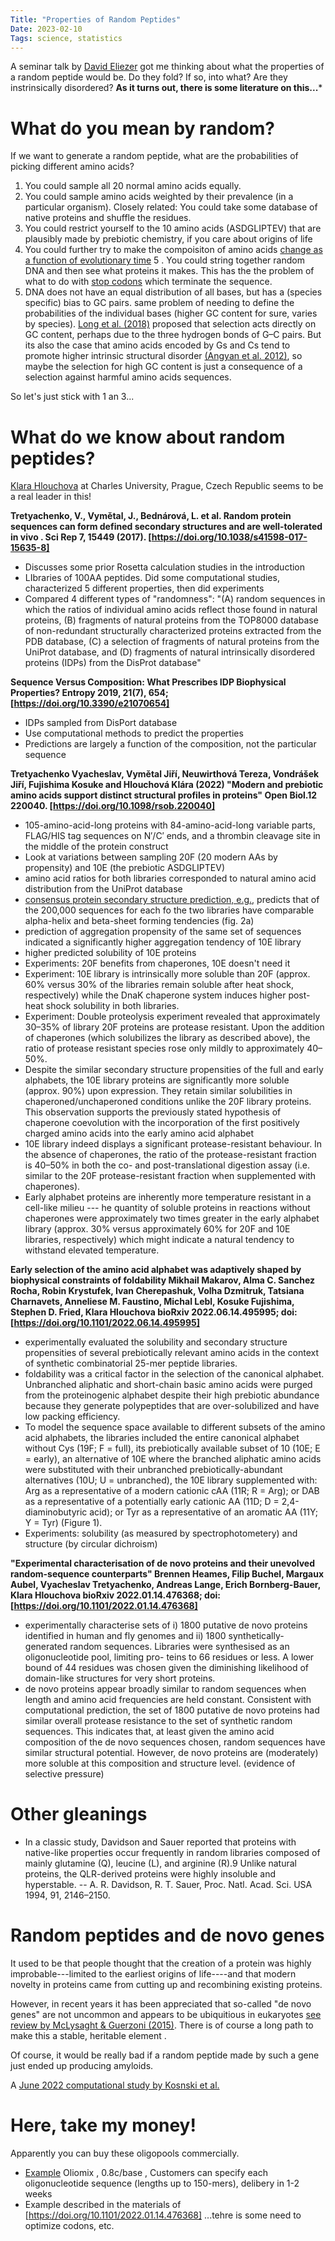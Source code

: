 ```yaml
---
Title: "Properties of Random Peptides"
Date: 2023-02-10
Tags: science, statistics
---
```


A seminar talk by [David Eliezer](https://vivo.weill.cornell.edu/display/cwid-dae2005) got me thinking about what the properties of a random peptide would be.  Do they fold? If so, into what?  Are they instrinsically disordered?  **As it turns out, there is some literature on this...*** 

# What do you mean by random?

If we want to generate a random peptide, what are the probabilities of picking different amino acids?
1. You could sample all 20 normal amino acids equally.
2. You could sample amino acids weighted by their prevalence (in a particular organism).  Closely related:  You could take some database of native proteins and shuffle the residues.  
3. You could restrict yourself to the 10 amino acids (ASDGLIPTEV) that are plausibly made by prebiotic chemistry, if you care about origins of life
4. You could further try to make the compoisiton of amino acids [change as a function of evolutionary time](https://doi.org/10.1002/cbic.201800668)
5 . You could string together random DNA and then see what proteins it makes.  This has the the problem of what to do with [stop codons](https://www.genome.gov/genetics-glossary/Stop-Codon) which terminate the sequence.
6. DNA does not have an equal distribution of all bases, but has a (species specific) bias to GC pairs. same problem of needing to define the probabilities of the individual bases (higher GC content for sure, varies by species).  [Long et al. (2018)](https://doi.org/10.1038/s41559-017-0425-y) proposed that selection acts directly on GC content, perhaps due to the three hydrogen bonds of G–C pairs. But its also the case that amino acids encoded by Gs and Cs tend to promote higher intrinsic structural disorder [(Angyan et al. 2012)](https://doi.org/10.1016/j.febslet.2012.06.007), so maybe the selection for high GC content is just a consequence of a selection against harmful amino acids sequences.

So let's just stick with 1 an 3...

# What do we know about random peptides?

[Klara Hlouchova](http://khlab.org) at Charles University, Prague, Czech Republic seems to be a real leader in this!

**Tretyachenko, V., Vymětal, J., Bednárová, L. et al. Random protein sequences can form defined secondary structures and are well-tolerated in vivo . Sci Rep 7, 15449 (2017). [https://doi.org/10.1038/s41598-017-15635-8]** 
*  Discusses some prior Rosetta calculation studies in the introduction
* LIbraries of 100AA peptides.  Did some computational studies, characterized 5 different properties, then did experiments 
* Compared 4 different types of "randomness":  "(A) random sequences in which the ratios of individual amino acids reflect those found in natural proteins, (B) fragments of natural proteins from the TOP8000 database of non-redundant structurally characterized proteins extracted from the PDB database, (C) a selection of fragments of natural proteins from the UniProt database, and (D) fragments of natural intrinsically disordered proteins (IDPs) from the DisProt database"

**Sequence Versus Composition: What Prescribes IDP Biophysical Properties?
Entropy 2019, 21(7), 654; [https://doi.org/10.3390/e21070654]**
* IDPs sampled from DisPort database
* Use computational methods to predict the properties
* Predictions are largely a function of the composition, not the particular sequence 


**Tretyachenko Vyacheslav, Vymětal Jiří,  Neuwirthová Tereza, Vondrášek Jiří,  Fujishima Kosuke and Hlouchová Klára (2022) "Modern and prebiotic amino acids support distinct structural profiles in proteins" Open Biol.12 220040. [https://doi.org/10.1098/rsob.220040]**
*  105-amino-acid-long proteins with 84-amino-acid-long variable parts, FLAG/HIS tag sequences on N′/C′ ends, and a thrombin cleavage site in the middle of the protein construct 
* Look at variations between sampling 20F (20 modern AAs by propensity) and 10E (the prebiotic ASDGLIPTEV) 
* amino acid ratios for both libraries corresponded to natural amino acid distribution from the UniProt database 
* [consensus protein secondary structure prediction, e.g.,](https://doi.org/10.1016/j.bpj.2021.08.039) predicts that of the 200,000 sequences for each fo the two libraries have comparable alpha-helix and beta-sheet forming tendencies (fig. 2a)
* prediction of aggregation propensity of the same set of sequences indicated a significantly higher aggregation tendency of 10E library 
* higher predicted solubility of 10E proteins
* Experiments: 20F benefits from chaperones, 10E doesn't need it 
* Experiment: 10E library is intrinsically more soluble than 20F (approx. 60% versus 30% of the libraries remain soluble after heat shock, respectively) while the DnaK chaperone system induces higher post-heat shock solubility in both libraries.
* Experiment: Double  proteolysis experiment revealed that approximately 30–35% of library 20F proteins are protease resistant. Upon the addition of chaperones (which solubilizes the library as described above), the ratio of protease resistant species rose only mildly to approximately 40–50%. 
* Despite the similar secondary structure propensities of the full and early alphabets, the 10E library proteins are significantly more soluble (approx. 90%) upon expression. They retain similar solubilities in chaperoned/unchaperoned conditions unlike the 20F library proteins. This observation supports the previously stated hypothesis of chaperone coevolution with the incorporation of the first positively charged amino acids into the early amino acid alphabet
*  10E library indeed displays a significant protease-resistant behaviour. In the absence of chaperones, the ratio of the protease-resistant fraction is 40–50% in both the co- and post-translational digestion assay (i.e. similar to the 20F protease-resistant fraction when supplemented with chaperones).
* Early alphabet proteins are inherently more temperature resistant in a cell-like milieu --- he quantity of soluble proteins in reactions without chaperones were approximately two times greater in the early alphabet library (approx. 30% versus approximately 60% for 20F and 10E libraries, respectively) which might indicate a natural tendency to withstand elevated temperature.

**Early selection of the amino acid alphabet was adaptively shaped by biophysical constraints of foldability
Mikhail Makarov, Alma C. Sanchez Rocha, Robin Krystufek, Ivan Cherepashuk, Volha Dzmitruk, Tatsiana Charnavets, Anneliese M. Faustino, Michal Lebl, Kosuke Fujishima, Stephen D. Fried, Klara Hlouchova
bioRxiv 2022.06.14.495995; doi: [https://doi.org/10.1101/2022.06.14.495995]**
* experimentally evaluated the solubility and secondary structure propensities of several prebiotically relevant amino acids in the context of synthetic combinatorial 25-mer peptide libraries. 
* foldability was a critical factor in the selection of the canonical alphabet. Unbranched aliphatic and short-chain basic amino acids were purged from the proteinogenic alphabet despite their high prebiotic abundance because they generate polypeptides that are over-solubilized and have low packing efficiency.
* To model the sequence space available to different subsets of the amino acid alphabets, the libraries included the entire canonical alphabet without Cys (19F; F = full), its prebiotically available subset of 10 (10E; E = early), an alternative of 10E where the branched aliphatic amino acids were substituted with their unbranched prebiotically-abundant alternatives (10U; U = unbranched), the 10E library supplemented with: Arg as a representative of a modern cationic cAA (11R; R = Arg); or DAB as a representative of a potentially early cationic AA (11D; D = 2,4-diaminobutyric acid); or Tyr as a representative of an aromatic AA (11Y; Y = Tyr) (Figure 1).
* Experiments: solubility (as measured by spectrophotometery) and structure (by circular dichroism)

**"Experimental characterisation of de novo proteins and their unevolved random-sequence counterparts"
Brennen Heames, Filip Buchel, Margaux Aubel, Vyacheslav Tretyachenko, Andreas Lange, Erich Bornberg-Bauer, Klara Hlouchova
bioRxiv 2022.01.14.476368; doi: [https://doi.org/10.1101/2022.01.14.476368]**
* experimentally characterise sets of i) 1800 putative de novo proteins identified in human and fly genomes and ii) 1800 synthetically-generated random sequences.  Libraries were synthesised as an oligonucleotide pool, limiting pro- teins to 66 residues or less. A lower bound of 44 residues was chosen given the diminishing likelihood of domain-like structures for very short proteins.
* de novo proteins appear broadly similar to random sequences when length and amino acid frequencies are held constant. Consistent with computational prediction, the set of 1800 putative de novo proteins had similar overall protease resistance to the set of synthetic random sequences. This indicates that, at least given the amino acid composition of the de novo sequences chosen, random sequences have similar structural potential. However, de novo proteins are (moderately) more soluble at this composition and structure level. (evidence of selective pressure)

# Other gleanings

* In a classic study, Davidson and Sauer reported that proteins with native-like properties occur frequently in random libraries composed of mainly glutamine (Q), leucine (L), and arginine (R).9 Unlike natural proteins, the QLR-derived proteins were highly insoluble and hyperstable.  -- A. R. Davidson, R. T. Sauer, Proc. Natl. Acad. Sci. USA 1994, 91, 2146–2150.

# Random peptides and de novo genes

It used to be that people thought that the creation of a protein was highly improbable---limited to the earliest origins of life----and that modern novelty in proteins came from cutting up and recombining existing proteins.  

However, in recent years it has been appreciated that so-called "de novo genes" are not uncommon and appears to be ubiquitious in eukaryotes [see review by McLysaght & Guerzoni (2015)](https://doi.org/10.1098/rstb.2014.0332).  There is of course a long path to make this a stable, heritable element .

Of course, it would be really bad if a random peptide made by such a gene just ended up producing amyloids.

A [June 2022 computational study by Kosnski et al.](https://doi.org/10.1093/gbe/evac085) 




# Here, take my money!

Apparently you can buy these oligopools commercially.
* [Example](https://lcsciences.com/services/other-services/oligomix/oligomix-landing/) Oliomix , 0.8c/base , Customers can specify each oligonucleotide sequence (lengths up to 150-mers), delibery in 1-2 weeks 
* Example described in the materials of [https://doi.org/10.1101/2022.01.14.476368] ...tehre is some need to optimize codons, etc. 
